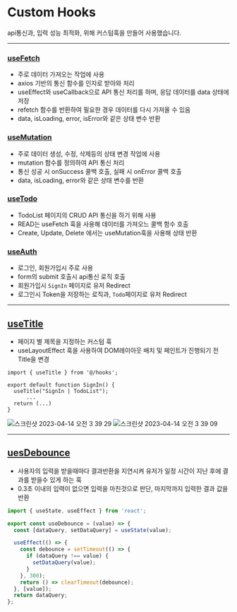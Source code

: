 # Custom Hooks

api통신과, 입력 성능 최적화, 위해 커스텀훅을 만들어 사용했습니다.

---

### [useFetch](https://github.com/wanted-intern-1/pre-onboarding-10th-1-1/blob/develop/src/hooks/useFetch.js)

- 주로 데이터 가져오는 작업에 사용
- axios 기반의 통신 함수를 인자로 받아와 처리
- useEffect와 useCallback으로 API 통신 처리를 하며, 응답 데이터를 data 상태에 저장
- refetch 함수를 반환하여 필요한 경우 데이터를 다시 가져올 수 있음
- data, isLoading, error, isError와 같은 상태 변수 반환

### [useMutation](https://github.com/wanted-intern-1/pre-onboarding-10th-1-1/blob/develop/src/hooks/useMutaion.js)

- 주로 데이터 생성, 수정, 삭제등의 상태 변경 작업에 사용
- mutation 함수를 정의하여 API 통신 처리
- 통신 성공 시 onSuccess 콜백 호출, 실패 시 onError 콜백 호출
- data, isLoading, error와 같은 상태 변수를 반환

### [useTodo](https://github.com/wanted-intern-1/pre-onboarding-10th-1-1/blob/develop/src/hooks/useTodo.js)

- TodoList 페이지의 CRUD API 통신을 하기 위해 사용
- READ는 useFetch 훅을 사용해 데이터를 가져오느 콜백 함수 호출
- Create, Update, Delete 에서는 useMutation훅을 사용해 상태 반환

### [useAuth](https://github.com/wanted-intern-1/pre-onboarding-10th-1-1/blob/develop/src/hooks/useAuth.js)

- 로그인, 회원가입시 주로 사용
- form의 submit 호출시 api통신 로직 호출
- 회원가입시 `SignIn` 페이지로 유저 Redirect
- 로그인시 Token을 저장하는 로직과, `Todo`페이지로 유저 Redirect

---

## [useTitle](https://github.com/wanted-intern-1/pre-onboarding-10th-1-1/blob/develop/src/hooks/useTitle.js)

- 페이지 별 제목을 지정하는 커스텀 훅
- useLayoutEffect 훅을 사용하여 DOM레이아웃 배치 및 페인트가 진행되기 전 Title을 변경

```JSX
import { useTitle } from '@/hooks';

export default function SignIn() {
  useTitle("SignIn | TodoList");
      ...
  return (...)
}
```

![스크린샷 2023-04-14 오전 3 39 29](https://user-images.githubusercontent.com/83108580/231888068-8b73f661-b760-481e-9e15-ef0b1d3b7808.png) ![스크린샷 2023-04-14 오전 3 39 09](https://user-images.githubusercontent.com/83108580/231888773-b4f9acf9-ff1d-43c3-95f3-1df77fe23453.png)

---

## [uesDebounce](https://github.com/wanted-intern-1/pre-onboarding-10th-1-1/blob/develop/src/hooks/useDebounce.jsx)

- 사용자의 입력을 받을때마다 결과반환을 지연시켜 유저가 일정 시간이 지난 후에 결과를 받을수 있게 하는 훅
- 0.3초 이내의 입력이 없으면 입력을 마친것으로 판단, 마지막까지 입력한 결과 값을 반환

```js
import { useState, useEffect } from 'react';

export const useDebounce = (value) => {
  const [dataQuery, setDataQuery] = useState(value);

  useEffect(() => {
    const debounce = setTimeout(() => {
      if (dataQuery !== value) {
        setDataQuery(value);
      }
    }, 300);
    return () => clearTimeout(debounce);
  }, [value]);
  return dataQuery;
};
```
